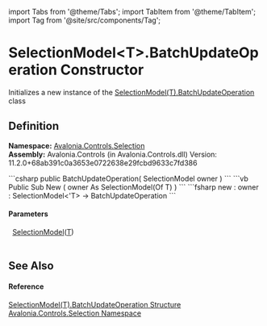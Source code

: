 import Tabs from '@theme/Tabs'; 
import TabItem from '@theme/TabItem'; 
import Tag from '@site/src/components/Tag'; 

# SelectionModel&lt;T&gt;.BatchUpdateOperation Constructor


Initializes a new instance of the <a href="T_Avalonia_Controls_Selection_SelectionModel_1_BatchUpdateOperation">SelectionModel(T).BatchUpdateOperation</a> class



## Definition
**Namespace:** <a href="N_Avalonia_Controls_Selection">Avalonia.Controls.Selection</a>  
**Assembly:** Avalonia.Controls (in Avalonia.Controls.dll) Version: 11.2.0+68ab391c0a3653e0722638e29fcbd9633c7fd386

<Tabs groupId="api-code-preview">
<TabItem value="csharp" label="C#">
```csharp
public BatchUpdateOperation(
	SelectionModel<T> owner
)
```
</TabItem>
<TabItem value="vb" label="VB">
```vb
Public Sub New ( 
	owner As SelectionModel(Of T)
)
```
</TabItem>
<TabItem value="fsharp" label="F#">
```fsharp
new : 
        owner : SelectionModel<'T> -> BatchUpdateOperation
```
</TabItem>
</Tabs>



#### Parameters
<dl><dt>  <a href="T_Avalonia_Controls_Selection_SelectionModel_1">SelectionModel</a>(<a href="T_Avalonia_Controls_Selection_SelectionModel_1">T</a>)</dt><dd> </dd></dl>

## See Also


#### Reference
<a href="T_Avalonia_Controls_Selection_SelectionModel_1_BatchUpdateOperation">SelectionModel(T).BatchUpdateOperation Structure</a>  
<a href="N_Avalonia_Controls_Selection">Avalonia.Controls.Selection Namespace</a>  
